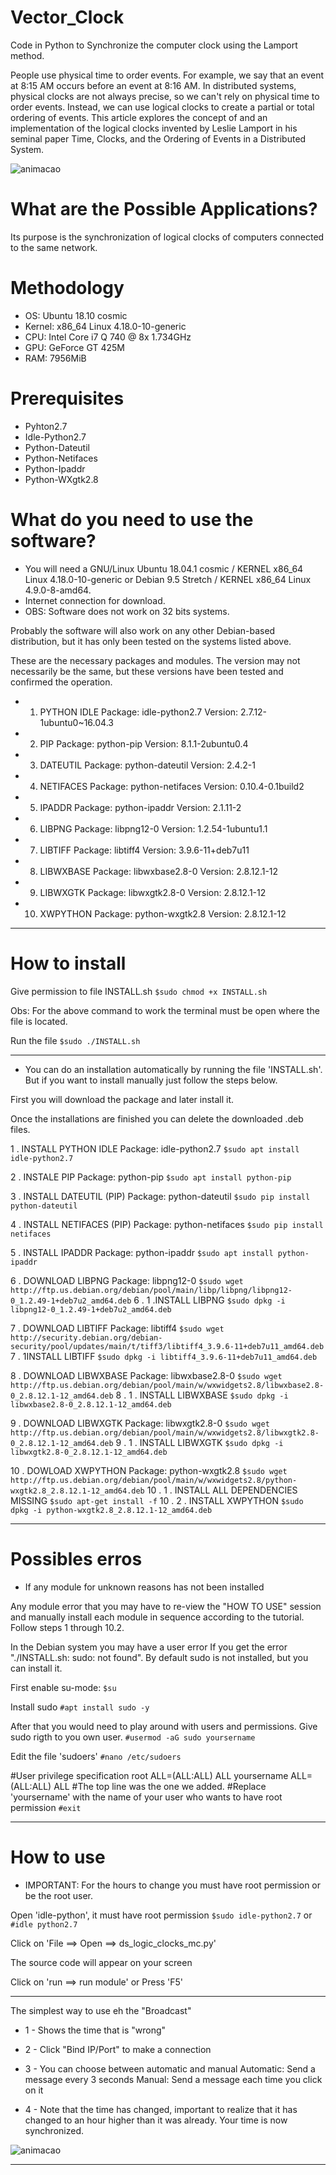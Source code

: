 # Vector_Clock
Code in Python to Synchronize the computer clock using the Lamport method.

People use physical time to order events. For example, we say that an event at 8:15 AM occurs before an event at 8:16 AM. In distributed systems, physical clocks are not always precise, so we can't rely on physical time to order events. Instead, we can use logical clocks to create a partial or total ordering of events. This article explores the concept of and an implementation of the logical clocks invented by Leslie Lamport in his seminal paper Time, Clocks, and the Ordering of Events in a Distributed System.


![animacao](https://user-images.githubusercontent.com/32453979/47199699-d9c90e00-d340-11e8-94b7-6b609d44561e.gif)

# What are the Possible Applications?
Its purpose is the synchronization of logical clocks of computers connected to the same network.

# Methodology
* OS: Ubuntu 18.10 cosmic
* Kernel: x86_64 Linux 4.18.0-10-generic
* CPU: Intel Core i7 Q 740 @ 8x 1.734GHz
* GPU: GeForce GT 425M
* RAM: 7956MiB

# Prerequisites
* Pyhton2.7
* Idle-Python2.7
* Python-Dateutil
* Python-Netifaces
* Python-Ipaddr
* Python-WXgtk2.8

# What do you need to use the software?
* You will need a GNU/Linux Ubuntu 18.04.1 cosmic /  KERNEL x86_64 Linux 4.18.0-10-generic or Debian 9.5 Stretch / KERNEL x86_64 Linux 4.9.0-8-amd64. 
* Internet connection for download.
* OBS: Software does not work on 32 bits systems.

Probably the software will also work on any other Debian-based distribution, but it has only been tested on the systems listed above.

These are the necessary packages and modules.
The version may not necessarily be the same, but these versions have been tested and confirmed the operation.

* 1. PYTHON IDLE
Package: idle-python2.7
Version: 2.7.12-1ubuntu0~16.04.3

* 2. PIP
Package: python-pip
Version: 8.1.1-2ubuntu0.4 

* 3. DATEUTIL
Package: python-dateutil
Version: 2.4.2-1

* 4. NETIFACES
Package: python-netifaces
Version: 0.10.4-0.1build2

* 5. IPADDR
Package: python-ipaddr
Version: 2.1.11-2

* 6. LIBPNG
Package: libpng12-0
Version: 1.2.54-1ubuntu1.1

* 7. LIBTIFF
Package: libtiff4
Version: 3.9.6-11+deb7u11

* 8. LIBWXBASE
Package: libwxbase2.8-0
Version: 2.8.12.1-12

* 9. LIBWXGTK
Package: libwxgtk2.8-0
Version: 2.8.12.1-12

* 10. XWPYTHON
Package: python-wxgtk2.8
Version: 2.8.12.1-12

***********************************************************************************************
# How to install

Give permission to file INSTALL.sh
`$sudo chmod +x INSTALL.sh`

Obs: For the above command to work the terminal must be open where the file is located.

Run the file
`$sudo ./INSTALL.sh`

***********************************************************************************************
* You can do an installation automatically by running the file 'INSTALL.sh'. But if you want to install manually just follow the steps below.

First you will download the package and later install it.

Once the installations are finished you can delete the downloaded .deb files.


1 . INSTALL PYTHON IDLE
Package: idle-python2.7
`$sudo apt install idle-python2.7`

2 . INSTALE PIP
Package: python-pip 
`$sudo apt install python-pip`

3 . INSTALL DATEUTIL (PIP)
Package: python-dateutil
`$sudo pip install python-dateutil`

4 . INSTALL NETIFACES (PIP)
Package: python-netifaces
`$sudo pip install netifaces`

5 . INSTALL IPADDR
Package: python-ipaddr
`$sudo apt install python-ipaddr`

6 . DOWNLOAD LIBPNG
Package: libpng12-0
`$sudo wget http://ftp.us.debian.org/debian/pool/main/libp/libpng/libpng12-0_1.2.49-1+deb7u2_amd64.deb`
6 . 1 .INSTALL LIBPNG
`$sudo dpkg -i libpng12-0_1.2.49-1+deb7u2_amd64.deb`

7 . DOWNLOAD LIBTIFF
Package: libtiff4
`$sudo wget http://security.debian.org/debian-security/pool/updates/main/t/tiff3/libtiff4_3.9.6-11+deb7u11_amd64.deb`
7 . 1INSTALL LIBTIFF
`$sudo dpkg -i libtiff4_3.9.6-11+deb7u11_amd64.deb`

8 . DOWNLOAD LIBWXBASE
Package: libwxbase2.8-0
`$sudo wget http://ftp.us.debian.org/debian/pool/main/w/wxwidgets2.8/libwxbase2.8-0_2.8.12.1-12_amd64.deb`
8 . 1 . INSTALL LIBWXBASE
`$sudo dpkg -i libwxbase2.8-0_2.8.12.1-12_amd64.deb`

9 . DOWNLOAD LIBWXGTK
Package: libwxgtk2.8-0
`$sudo wget http://ftp.us.debian.org/debian/pool/main/w/wxwidgets2.8/libwxgtk2.8-0_2.8.12.1-12_amd64.deb`
9 . 1 . INSTALL LIBWXGTK
`$sudo dpkg -i libwxgtk2.8-0_2.8.12.1-12_amd64.deb`

10 . DOWLOAD XWPYTHON
Package: python-wxgtk2.8
`$sudo wget http://ftp.us.debian.org/debian/pool/main/w/wxwidgets2.8/python-wxgtk2.8_2.8.12.1-12_amd64.deb`
10 . 1 . INSTALL ALL DEPENDENCIES MISSING
`$sudo apt-get install -f`
10 . 2 . INSTALL XWPYTHON
`$sudo dpkg -i python-wxgtk2.8_2.8.12.1-12_amd64.deb`

***********************************************************************************************
# Possibles erros

* If any module for unknown reasons has not been installed

Any module error that you may have to re-view the "HOW TO USE" session and manually install each module in sequence according to the tutorial. Follow steps 1 through 10.2.

In the Debian system you may have a user error
If you get the error "./INSTALL.sh: sudo: not found". By default sudo is not installed, but you can install it. 

First enable su-mode:
`$su`
 
Install sudo
`#apt install sudo -y`

After that you would need to play around with users and permissions. Give sudo rigth to you own user.
`#usermod -aG sudo yoursername`

Edit the file 'sudoers'
`#nano /etc/sudoers`

#User privilege specification
root ALL=(ALL:ALL) ALL
yoursername ALL=(ALL:ALL) ALL 
#The top line was the one we added. 
#Replace 'yoursername' with the name of your user who wants to have root permission
`#exit`
***********************************************************************************************

# How to use

*  IMPORTANT: For the hours to change you must have root permission or be the root user.

Open 'idle-python', it must have root permission
`$sudo idle-python2.7`
or
`#idle python2.7`

Click on 'File ==> Open ==> ds_logic_clocks_mc.py'

The source code will appear on your screen

Click on 'run ==> run module'
or
Press 'F5'
**************************************************************
The simplest way to use eh the "Broadcast"

* 1 - Shows the time that is "wrong"

* 2 - Click "Bind IP/Port" to make a connection

* 3 - You can choose between automatic and manual
Automatic: Send a message every 3 seconds
Manual: Send a message each time you click on it

* 4 - Note that the time has changed, important to realize that it has changed to an hour higher than it was already. Your time is now synchronized.

![animacao](https://user-images.githubusercontent.com/32777186/47819566-48d73700-dd31-11e8-87e7-d1913935d83b.gif)



***********************************************************************************************
